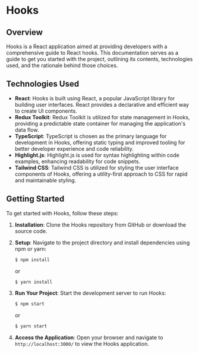 # Hooks

## Overview

Hooks is a React application aimed at providing developers with a comprehensive guide to React hooks. This documentation serves as a guide to get you started with the project, outlining its contents, technologies used, and the rationale behind those choices.

## Technologies Used

- **React**: Hooks is built using React, a popular JavaScript library for building user interfaces. React provides a declarative and efficient way to create UI components.
- **Redux Toolkit**: Redux Toolkit is utilized for state management in Hooks, providing a predictable state container for managing the application's data flow.
- **TypeScript**: TypeScript is chosen as the primary language for development in Hooks, offering static typing and improved tooling for better developer experience and code reliability.
- **Highlight.js**: Highlight.js is used for syntax highlighting within code examples, enhancing readability for code snippets.
- **Tailwind CSS**: Tailwind CSS is utilized for styling the user interface components of Hooks, offering a utility-first approach to CSS for rapid and maintainable styling.

## Getting Started

To get started with Hooks, follow these steps:

1. **Installation**: Clone the Hooks repository from GitHub or download the source code.

2. **Setup**: Navigate to the project directory and install dependencies using npm or yarn:

   ```bash
   $ npm install
   ```
   or
    ```bash
    $ yarn install
    ```

3. **Run Your Project**: Start the development server to run Hooks:

   ```bash
   $ npm start
   ```
   or
    ```bash
    $ yarn start
    ```
4. **Access the Application**: Open your browser and navigate to `http://localhost:3000/` to view the Hooks application.


